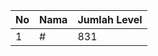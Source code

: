 | No | Nama            | Jumlah Level |
|----|-----------------|--------------|
| 1  | #    |    831        |
